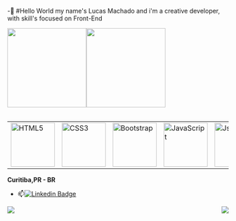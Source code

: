 -👀 #Hello World my name's Lucas Machado and i'm a creative developer, with skill's focused on Front-End
<table>  
<tr>
<img height="180em" src="https://github-readme-stats.vercel.app/api?username=Lucas1Machado&count_private=true&show_icons=true&theme=chartreuse-dark" />
<img height="180em" src="https://github-readme-stats.vercel.app/api/top-langs/?username=Lucas1Machado&layout=compact&theme=chartreuse-dark&langs_count=8" />
</tr>
</table>


<table>
    <tr>        
        <td><img src="https://img.icons8.com/color/2x/html-5.png" width="100" alt="HTML5"></td>
        <td><img src="https://img.icons8.com/color/2x/css3.png" width="100" alt="CSS3"></td>
        <td><img src="https://img.icons8.com/color/2x/bootstrap.png" width="100" alt="Bootstrap"></td>
        <td><img src="https://img.icons8.com/nolan/2x/javascript.png" width="100" alt="JavaScript"></td>
        <td><img src="https://img.icons8.com/color/2x/json.png" width="100" alt="Json"></td>
    </tr>
 
</table>


**Curitiba,PR - BR**  
- 📫[![Linkedin Badge](https://img.shields.io/badge/LinkedIn-0077B5?style=for-the-badge&logo=linkedin&logoColor=white)](https://www.linkedin.com/in/lucas-machado-a26b1b289/)
<img align="left" src="https://komarev.com/ghpvc/?username=Lucas1Machadom&label=Profile%20views&color=0e75b6&style=flat" />
<img align="right" src="https://img.shields.io/github/followers/Lucas1Mchado?label=Follow&style=social" />
<h1 align="center"></h1>
<!-- <img width="100%" src="https://activity-graph.herokuapp.com/graph?username=Lucas1Machado&theme=github&count_private=true" /> -->
<h1 align="center"></h1>
